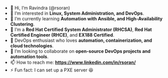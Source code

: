 - 👋 Hi, I’m Ravindra (@rsoran)
- 👀 I’m interested in **Linux, System Administration, and DevOps**.
- 🌱 I’m currently learning **Automation with Ansible, and High-Availability Clustering**.
- 💼 I’m a **Red Hat Certified System Administrator (RHCSA)**, **Red Hat Certified Engineer (RHCE)**, and **EX188 Certified**.
- 🚀 DevOps enthusiast who loves **automation, containerization, and cloud technologies**.
- 💞️ I’m looking to collaborate on **open-source DevOps projects and automation tools**.
- 📫 How to reach me: **https://www.linkedin.com/in/rsoran/**
- ⚡ Fun fact: I can set up a PXE server 😆

<!---
rsoran/rsoran is a ✨ special ✨ repository because its `README.md` (this file) appears on your GitHub profile.
You can click the Preview link to take a look at your changes.
--->
